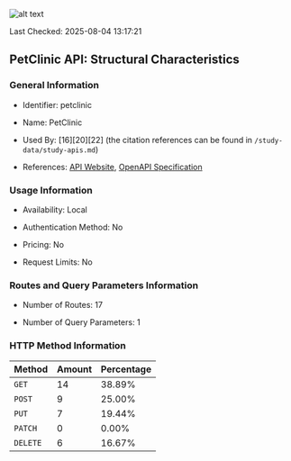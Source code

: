 ![alt text](https://img.shields.io/badge/OpenAPI_Specification-Valid-green.svg)

Last Checked: 2025-08-04 13:17:21

## PetClinic API: Structural Characteristics

### General Information

- Identifier: petclinic

- Name: PetClinic

- Used By: [16][20][22] (the citation references can be found in `/study-data/study-apis.md`)

- References: [API Website](https://github.com/spring-petclinic/spring-petclinic-rest), [OpenAPI Specification](https://github.com/spring-petclinic/spring-petclinic-rest/blob/master/src/main/resources/openapi.yml)

### Usage Information

- Availability: Local

- Authentication Method: No

- Pricing: No

- Request Limits: No

### Routes and Query Parameters Information

- Number of Routes: 17

- Number of Query Parameters: 1

### HTTP Method Information

| Method | Amount | Percentage |
|--------|--------|------------|
| `GET` | 14 | 38.89% |
| `POST` | 9 | 25.00% |
| `PUT` | 7 | 19.44% |
| `PATCH` | 0 | 0.00% |
| `DELETE` | 6 | 16.67% |
